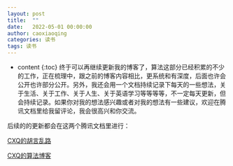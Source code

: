 ```yaml
---
layout: post
title:  ""
date:   2022-05-01 00:00:00
author: caoxiaoqing
categories: 读书
tags: 读书
---
```


* content
{:toc}
终于可以再继续更新我的博客了，算法这部分已经积累的不少的工作，正在梳理中，跟之前的博客内容相比，更系统和有深度，后面也许会公开也许部分公开。另外，我还会用一个文档持续记录下每天的一些想法，关于生活、关于工作、关于人生、关于英语学习等等等等，不一定每天更新，但会持续记录。如果你对我的想法感兴趣或者对我的想法有一些建议，欢迎在腾讯文档里给我留评论，我会很高兴和你交流。

后续的的更新都会在这两个腾讯文档里进行：

[CXQ的胡言乱路](https://docs.qq.com/doc/DRFRPamRSUVZ5UHVQ)

[CXQ的算法博客](https://docs.qq.com/doc/DRGt1WVZUVFpUTkR5)


